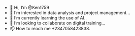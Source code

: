 - 👋 Hi, I’m @Ken1759
- 👀 I’m interested in data analysis and project management...
- 🌱 I’m currently learning the use of AI..
- 💞️ I’m looking to collaborate on digital training...
- 📫 How to reach me +2347058423838.

<!---
Ken1759/Ken1759 is a ✨ special ✨ repository because its `README.md` (this file) appears on your GitHub profile.
You can click the Preview link to take a look at your changes.
--->

